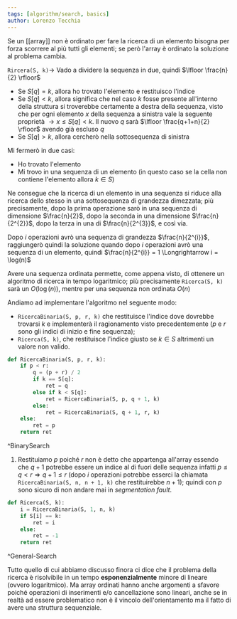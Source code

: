 ```yaml
---
tags: [algorithm/search, basics]
author: Lorenzo Tecchia
---
```

Se un [[array]] non è ordinato per fare la ricerca di un elemento bisogna per forza scorrere al più tutti gli elementi; se però l'array è ordinato la soluzione al problema cambia.

`Rircera(S, k)`$\rightarrow$ Vado a dividere la sequenza in due, quindi $\lfloor \frac{n}{2} \rfloor$

- Se $S[q] = k$, allora ho trovato l'elemento e restituisco l'indice
- Se $S[q] < k$, allora significa che nel caso $k$ fosse presente all'interno della struttura si troverebbe certamente a destra della sequenza, visto che per ogni elemento $x$ della sequenza a sinistra vale la seguente proprietà $\rightarrow x \leq S[q] < k$. Il nuovo $q$ sarà $\lfloor \frac{q+1+n}{2} \rfloor$ avendo già escluso $q$
- Se $S[q] > k$, allora cercherò nella sottosequenza di sinistra

Mi fermerò in due casi:
- Ho trovato l'elemento
- Mi trovo in una sequenza di un elemento (in questo caso se la cella non contiene l'elemento allora $k \in S$)

Ne consegue che la ricerca di un elemento in una sequenza si riduce alla ricerca dello stesso in una sottosequenza di grandezza dimezzata; più precisamente, dopo la prima operazione sarò in una sequenza di dimensione $\frac{n}{2}$, dopo la seconda in una dimensione $\frac{n}{2^{2}}$, dopo la terza in una di $\frac{n}{2^{3}}$, e così via.

Dopo $i$ operazioni avrò una sequenza di grandezza $\frac{n}{2^{i}}$, raggiungerò quindi la soluzione quando dopo $i$ operazioni avrò una sequenza di un elemento, quindi $\frac{n}{2^{i}} = 1 \Longrightarrow i = \log(n)$

Avere una sequenza ordinata permette, come appena visto, di ottenere un algoritmo di ricerca in tempo logaritmico; più precisamente `Ricerca(S, k)` sarà un $O(\log(n))$, mentre per una sequenza non ordinata $O(n)$

Andiamo ad implementare l'algoritmo nel seguente modo:
- `RicercaBinaria(S, p, r, k)` che restituisce l'indice dove dovrebbe trovarsi $k$ e implementerà il ragionamento visto precedentemente ($p$ e $r$ sono gli indici di inizio e fine sequenza);
- `Ricerca(S, k)`, che restituisce l'indice giusto se $k \in S$ altrimenti un valore non valido.

```python
def RicercaBinaria(S, p, r, k):
	if p < r:
		q = (p + r) / 2
		if k == S[q]:
			ret = q
		else if k < S[q]:
			ret = RicercaBinaria(S, p, q + 1, k)
		else:
			ret = RicercaBinaria(S, q + 1, r, k)
	else:
		ret = p
	return ret
```
^BinarySearch

1.  Restituiamo $p$ poiché $r$ non è detto che appartenga all'array essendo che $q + 1$ potrebbe essere un indice al di fuori delle sequenza infatti $p \leq q < r \Longrightarrow q + 1 \leq r$ (dopo $i$ operazioni potrebbe esserci la chiamata `RicercaBinaria(S, n, n + 1, k)` che restituirebbe $n + 1$); quindi con $p$ sono sicuro di non andare mai in *segmentation fault*.

```python
def Ricerca(S, k):
	i = RicercaBinaria(S, 1, n, k)
	if S[i] == k:
		ret = i
	else:
		ret = -1
	return ret
```
^General-Search

Tutto quello di cui abbiamo discusso finora ci dice che il problema della ricerca è risolvibile in un tempo **esponenzialmente** minore di lineare (ovvero logaritmico). Ma array ordinati hanno anche argomenti a sfavore poiché operazioni di inserimenti e/o cancellazione sono lineari, anche se in realtà ad essere problematico non è il vincolo dell'orientamento ma il fatto di avere una struttura sequenziale.